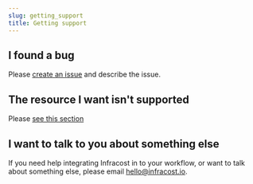 ```yaml
---
slug: getting_support
title: Getting support
---
```


## I found a bug

Please [create an issue](https://github.com/infracost/infracost/issues/new) and describe the issue.

## The resource I want isn't supported

Please [see this section](supported_resources#the-resource-i-want-isnt-supported)

## I want to talk to you about something else

If you need help integrating Infracost in to your workflow, or want to talk about something else, please email [hello@infracost.io](mailto:hello@infracost.io).
